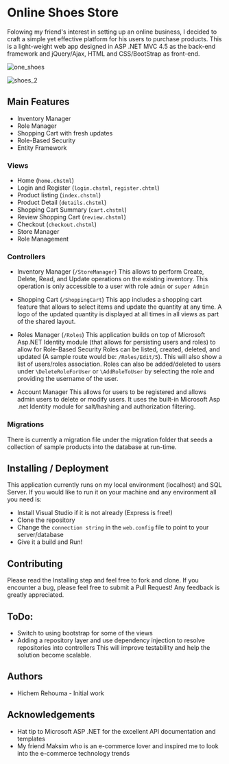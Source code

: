 # Online Shoes Store 

   Folowing my friend's interest in setting up an online business, I decided to craft a simple yet effective platform for his users to purchase products. This is a light-weight web app 
   designed in ASP .NET MVC 4.5 as the back-end framework and jQuery/Ajax, HTML and CSS/BootStrap as front-end. 
   
![one_shoes](https://cloud.githubusercontent.com/assets/19439711/23486704/7a91202e-fe96-11e6-9845-93568d845002.png)

![shoes_2](https://cloud.githubusercontent.com/assets/19439711/23486905/a2308d26-fe97-11e6-9fe8-4da44cca3787.png)


## Main Features 

   - Inventory Manager
   - Role Manager
   - Shopping Cart with fresh updates 
   - Role-Based Security 
   - Entity Framework 
       

### Views 
 
* Home (`home.chstml`)
* Login and Register  (`login.chstml`, `register.chtml`)
* Product listing (`index.chstml`)
* Product Detail (`details.chstml`)
* Shopping Cart Summary (`cart.chstml`)
* Review Shopping Cart (`review.chstml`) 
* Checkout (`checkout.chstml`)
* Store Manager 
* Role Management 

### Controllers
     
* Inventory Manager  (```/StoreManager```) 
 This allows to perform Create, Delete, Read, and Update operations on the existing inventory.
 This operation is only accessible to a user with role `admin` or `super Admin`  

* Shopping Cart (```/ShoppingCart```)
This app includes a shopping cart feature that allows to select items and update the 
quantity at any time. A logo of the updated quantity is displayed at all times in all views as 
part of the shared layout. 

* Roles Manager (```/Roles```)
This application builds on top of Microsoft Asp.NET Identity module (that allows for persisting users and roles) to 
allow for Role-Based Security 
Roles can be listed, created, deleted, and updated (A sample route would be: `/Roles/Edit/5`). 
This will also show a list of users/roles association. 
Roles can also be added/deleted to users under `\DeleteRoleForUser` or `\AddRoleToUser` by selecting the role 
and providing the username of the user.

* Account Manager
This allows for users to be registered and allows admin users to delete or modify users. It uses the built-in 
Microsoft Asp .net Identity module for salt/hashing and authorization filtering.

### Migrations 

There is currently a migration file under the migration folder that seeds a collection of sample products into the database at run-time.

## Installing / Deployment
This application currently runs on my local environment (localhost) and SQL Server. If you would like to run it on your machine and any environment all you need is: 
* Install Visual Studio if it is not already (Express is free!)
* Clone the repository 
* Change the `connection string` in the `web.config` file to point to your server/database 
* Give it a build and Run! 

## Contributing 
Please read the Installing step and feel free to fork and clone. If you encounter a bug, please feel free to submit a Pull Request! 
Any feedback is greatly appreciated. 
    
## ToDo: 
- Switch to using bootstrap for some of the views 
- Adding a repository layer and use dependency injection to resolve repositories into controllers 
This will improve testability and help the solution become scalable.    

## Authors 
- Hichem Rehouma - Initial work 
## Acknowledgements 
- Hat tip to Microsoft ASP .NET for the excellent API documentation and templates 
- My friend Maksim who is an e-commerce lover and inspired me to look into the e-commerce technology trends   




